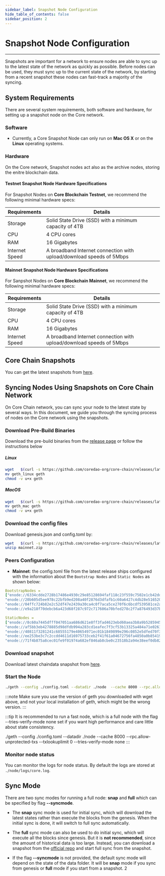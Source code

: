 ```yaml
---
sidebar_label: Snapshot Node Configuration
hide_table_of_contents: false
sidebar_position: 2
---
```


# Snapshot Node Configuration

---

Snapshots are important for a network to ensure nodes are able to sync up to the latest state of the network as quickly as possible. Before nodes can be used, they must sync up to the current state of the network, by starting from a recent snapshot these nodes can fast-track a majority of the syncing.

## System Requirements

There are several system requirements, both software and hardware, for setting up a snapshot node on the Core network.

### Software

- Currently, a Core Snapshot Node can only run on **Mac OS X** or on the **Linux** operating systems.

### Hardware

On the Core network, Snapshot nodes act also as the archive nodes, storing the enitre blockchain data.

#### Testnet Snapshot Node Hardware Specifications

For Snapshot Nodes on **Core Blockchain Testnet**, we recommend the following minimal hardware specs:

| Requirements   | Details                                                                   |
| -------------- | ------------------------------------------------------------------------- |
| Storage        | Solid State Drive (SSD) with a minimum capacity of 4TB |
| CPU            | 4 CPU cores                                                               |
| RAM            | 16 Gigabytes                                                              |
| Internet Speed | A broadband Internet connection with upload/download speeds of 5Mbps      |

#### Mainnet Snapshot Node Hardware Specifications

For Sanpshot Nodes on **Core Blockchain Mainnet**, we recommend the following minimal hardware specs:

| Requirements   | Details                                                                   |
| -------------- | ------------------------------------------------------------------------- |
| Storage        | Solid State Drive (SSD) with a minimum capacity of 4TB |
| CPU            | 4 CPU cores                                                               |
| RAM            | 16 Gigabytes                                                              |
| Internet Speed | A broadband Internet connection with upload/download speeds of 5Mbps      |

## Core Chain Snapshots

You can get the latest snapshots from [here](https://github.com/coredao-org/core-snapshots).

## Syncing Nodes Using Snapshots on Core Chain Network

On Core Chain network, you can sync your node to the latest state by several ways. In this document, we guide you through the syncing process of nodes on the Core network using the snapshots.

### Download Pre-Build Binaries

Download the pre-build binaries from the [release page](https://github.com/coredao-org/core-chain/releases/latest) or follow the instructions below

##### Linux

```bash
wget   $(curl -s https://github.com/coredao-org/core-chain/releases/latest |grep browser_ |grep geth_linux |cut -d\" -f4)
mv geth_linux geth
chmod -v u+x geth
```

##### MacOS

```bash
wget   $(curl -s https://github.com/coredao-org/core-chain/releases/latest |grep browser_ |grep geth_mac |cut -d\" -f4)
mv geth_mac geth
chmod -v u+x geth
```

### Download the config files

Download genesis.json and config.toml by:

```bash
wget   $(curl -s https://github.com/coredao-org/core-chain/releases/latest |grep browser_ |grep mainnet |cut -d\" -f4)
unzip mainnet.zip
```

### Peers Configuration

- **Mainnet**: the config.toml file from the latest release ships configured with the information about the `Bootstrap Nodes` and `Static Nodes` as shown below:

```yaml
BootstrapNodes = 
["enode://6334cdde2728b17486e4930c29e85128694faf118c23f559c7502e1cb42dd90a54f785c80c6a493d7d6f5ed23f3c9cf75e0392b024e45f7eadc81a84544a45ff@seed4.coredao.org:0?discport=35022",
"enode://20b605d5ee978c22bfb9ed208a40f2876d3dfafb1c60a6427c4db28e516520ee610cbc2a1c0ee05dd08578a041dc9070d92cf888422ed0869d0666b5103292b4@seed2.coredao.org:0?discport=35022",
"enode://04ffc724b82e2c52df47e2439a30ca4c0f7aca5ce270f6c6bcdf539581ce2ae4965afd5c5fe19106cd528ed6f379c68687a41310054ee751a73880b2c73e85d8@seed3.coredao.org:0?discport=35022",
"enode://e9a218f70debcb6a423d68f287c972c717606a70bfed278c2f7a876493d37bc535b05127abddeeca21941fc61497a6ca13387466c75a070050862ca6da11b0ca@seed1.coredao.org:0?discport=35022"]

StaticNodes = 
["enode://8c60a7445dfff047051aa686d621e8ff3fad4623ebd60aea3b8a9b5285945ff0bb05540cc215bcb0ae3fb07b6c368605ddeebeb23b282ffb2ae777d8a73155ec@18.230.84.232:35021",
"enode://af5bb3eb4278885d98dfdb994a283cd1eafec7f3cf53b13325a484a71e02613a2d724314a2d5bf2ea3b33adb0d1ad7d1c5b9e23c8d2959453a55bde5f02c762f@35.72.191.164:35021",
"enode://40811f3281241c68555179e40654971ec01b1849899e296c0852e5dfed70f3d17f776e90dced50e94cc71699e2b010eec58047ce91d07fa7a3520220cf3ce22b@13.39.140.139:35021",
"enode://ee253be3c7c2ccdd4611d16975733ceb2f41f61a04672756fa4850a0b85419ca5e07ceb5a6f1ac43318b136c8995b9160e6de0c6b4bc2c9325797c11275888e6@18.221.135.3:35021",
"enode://71f4b875a8cec01fe9f01974a682ef846ab8cbe0c23518b2a94e38eef0db829488502122b19c94d595521364bc4550639b58c0332d3942447dfd65707fc80bc0@13.214.98.126:35021"]
```

### Download snapshot

Download latest chaindata snapshot from [here](https://github.com/coredao-org/core-snapshots).

### Start the Node

```bash
./geth --config ./config.toml --datadir ./node  --cache 8000 --rpc.allow-unprotected-txs --txlookuplimit 0
```

:::note
Make sure you use the version of geth you downloaded with wget above, and not your local installation of geth, which might be the wrong version.
:::

:::tip
It is recommended to run a fast node, which is a full node with the flag --tries-verify-mode none set if you want high performance and care little about state consistency.

./geth --config ./config.toml --datadir ./node  --cache 8000 --rpc.allow-unprotected-txs --txlookuplimit 0 --tries-verify-mode none
:::

### Monitor node status

You can monitor the logs for node status. By default the logs are stored at `./node/logs/core.log`.

## Sync Mode

There are two sync modes for running a full node: **snap** and **full** which can be specified by flag **--syncmode**.

- The **snap** sync mode is used for initial sync, which will download the latest states rather than execute the blocks from the genesis. When the initial sync is done, it will switch to full sync automatically.

- The **full** sync mode can also be used to do initial sync, which will execute all the blocks since genesis. But it is **not recommended**, since the amount of historical data is too large. Instead, you can download a snapshot from the [official repo](https://github.com/coredao-org/core-snapshots) and start full sync from the snapshot.

- If the flag **--syncmode** is not provided, the default sync mode will depend on the state of the data folder. It will be **snap** mode if you sync from genesis or **full** mode if you start from a snapshot.
  2
